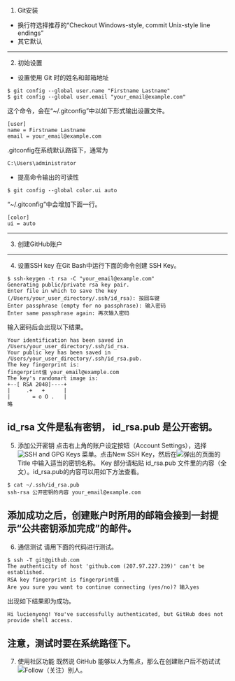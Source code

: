 1. Git安装
- 换行符选择推荐的“Checkout Windows-style, commit Unix-style line endings”
- 其它默认
----
2. 初始设置
- 设置使用 Git 时的姓名和邮箱地址
```
$ git config --global user.name "Firstname Lastname"
$ git config --global user.email "your_email@example.com"
```
这个命令，会在“~/.gitconfig”中以如下形式输出设置文件。
```
[user]
name = Firstname Lastname
email = your_email@example.com
```
.gitconfig在系统默认路径下，通常为
```
C:\Users\administrator
```
- 提高命令输出的可读性
```
$ git config --global color.ui auto
```
“~/.gitconfig”中会增加下面一行。
```
[color]
ui = auto
```
----
3. 创建GitHub账户
----
4. 设置SSH key
在Git Bash中运行下面的命令创建 SSH Key。
```
$ ssh-keygen -t rsa -C "your_email@example.com"
Generating public/private rsa key pair.
Enter file in which to save the key
(/Users/your_user_directory/.ssh/id_rsa): 按回车键
Enter passphrase (empty for no passphrase): 输入密码
Enter same passphrase again: 再次输入密码
```
输入密码后会出现以下结果。
```
Your identification has been saved in /Users/your_user_directory/.ssh/id_rsa.
Your public key has been saved in /Users/your_user_directory/.ssh/id_rsa.pub.
The key fingerprint is:
fingerprint值 your_email@example.com
The key's randomart image is:
+--[ RSA 2048]----+
|     .+   +      |
|       = o O .   |
略
```
id_rsa 文件是私有密钥， id_rsa.pub 是公开密钥。
----
5. 添加公开密钥
点击右上角的账户设定按钮（Account Settings），选择 ![SSH and GPG Keys](https://github.com/settings/keys) 菜单。点击New SSH Key，然后在![弹出的页面](https://github.com/settings/ssh/new)的Title 中输入适当的密钥名称。 Key 部分请粘贴 id_rsa.pub 文件里的内容（全文）。id_rsa.pub的内容可以用如下方法查看。
```
$ cat ~/.ssh/id_rsa.pub
ssh-rsa 公开密钥的内容 your_email@example.com
```
添加成功之后，创建账户时所用的邮箱会接到一封提示“公共密钥添加完成”的邮件。
----
6. 通信测试
请用下面的代码进行测试。
```
$ ssh -T git@github.com
The authenticity of host 'github.com (207.97.227.239)' can't be established.
RSA key fingerprint is fingerprint值 .
Are you sure you want to continue connecting (yes/no)? 输入yes
```
出现如下结果即为成功。
```
Hi lucienyong! You've successfully authenticated, but GitHub does not
provide shell access.
```
注意，测试时要在系统路径下。
----
7. 使用社区功能
既然说 GitHub 能够以人为焦点，那么在创建账户后不妨试试![Follow（关注）](https://github.com/trending/developers)别人。
